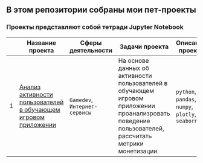 <h2 align="left">В этом репозитории собраны мои пет-проекты <br />
<h3 align="left">Проекты  представляют собой тетради Jupyter Notebook </h3>

| | Название проекта      |Сферы деятельности |Задачи проекта   |Описание проекта      |Инструменты    |
|- | -------------         |---------------    |-------------    | -------------        | -------------          |   
|1| [Анализ активности пользователей в обучающем игровом приложении]()|`Gamedev`, `Интернет-сервисы`|На основе данных об активности пользователей в обучающем игровом приложении проанализровать поведение пользователей, рассчитать метрики монетизации. |`python`, `pandas`, `numpy`, `plotly`, `seaborn`|
